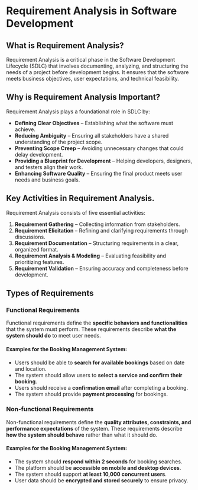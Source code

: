 # Requirement Analysis in Software Development

## What is Requirement Analysis?
Requirement Analysis is a critical phase in the Software Development Lifecycle (SDLC) that involves documenting, analyzing, and structuring the needs of a project before development begins. It ensures that the software meets business objectives, user expectations, and technical feasibility.

## Why is Requirement Analysis Important?  
Requirement Analysis plays a foundational role in SDLC by:  

- **Defining Clear Objectives** – Establishing what the software must achieve.  
- **Reducing Ambiguity** – Ensuring all stakeholders have a shared understanding of the project scope.  
- **Preventing Scope Creep** – Avoiding unnecessary changes that could delay development.  
- **Providing a Blueprint for Development** – Helping developers, designers, and testers align their work.  
- **Enhancing Software Quality** – Ensuring the final product meets user needs and business goals. 

## Key Activities in Requirement Analysis.
Requirement Analysis consists of five essential activities:  

1. **Requirement Gathering** – Collecting information from stakeholders.  
2. **Requirement Elicitation** – Refining and clarifying requirements through discussions.  
3. **Requirement Documentation** – Structuring requirements in a clear, organized format.  
4. **Requirement Analysis & Modeling** – Evaluating feasibility and prioritizing features.  
5. **Requirement Validation** – Ensuring accuracy and completeness before development.

## Types of Requirements

### Functional Requirements
Functional requirements define the **specific behaviors and functionalities** that the system must perform. These requirements describe **what the system should do** to meet user needs.

#### Examples for the Booking Management System:
- Users should be able to **search for available bookings** based on date and location.
- The system should allow users to **select a service and confirm their booking**.
- Users should receive a **confirmation email** after completing a booking.
- The system should provide **payment processing** for bookings.

### Non-functional Requirements
Non-functional requirements define the **quality attributes, constraints, and performance expectations** of the system. These requirements describe **how the system should behave** rather than what it should do.

#### Examples for the Booking Management System:
- The system should **respond within 2 seconds** for booking searches.
- The platform should be **accessible on mobile and desktop devices**.
- The system should support **at least 10,000 concurrent users**.
- User data should be **encrypted and stored securely** to ensure privacy.


